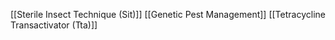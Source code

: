 [[Sterile Insect Technique (Sit)]]
[[Genetic Pest Management]]
[[Tetracycline Transactivator (Tta)]]

